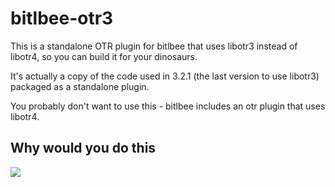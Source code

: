 # bitlbee-otr3

This is a standalone OTR plugin for bitlbee that uses libotr3 instead of libotr4, so you can build it for your dinosaurs.

It's actually a copy of the code used in 3.2.1 (the last version to use libotr3) packaged as a standalone plugin.

You probably don't want to use this - bitlbee includes an otr plugin that uses libotr4.

## Why would you do this

![](http://dump.dequis.org/nYI-w.jpg)
